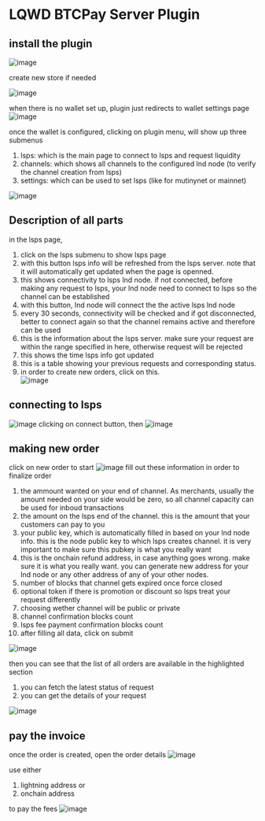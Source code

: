 
# LQWD BTCPay Server Plugin


## install the plugin

![image](./images/install.png)

create new store if needed

![image](./images/new-store.png)

when there is no wallet set up, plugin just redirects to wallet settings page
![image](./images/no-wallet-plugin.png)


once the wallet is configured, clicking on plugin menu, will show up three submenus

1. lsps: which is the main page to connect to lsps and request liquidity
1. channels: which shows all channels to the configured lnd node (to verify the channel creation from lsps)
1. settings: which can be used to set lsps (like for mutinynet or mainnet)


![image](./images/plugin-submenus.png)

## Description of all parts

in the lsps page, 

1. click on the lsps submenu to show lsps page
2. with this button lsps info will be refreshed from the lsps server. note that it will automatically get updated when the page is openned.
3. this shows connectivity to lsps lnd node. if not connected, before making any request to lsps, your lnd node need to connect to lsps so the channel can be established
4. with this button, lnd node will connect the the active lsps lnd node
5. every 30 seconds, connectivity will be checked and if got disconnected, better to connect again so that the channel remains active and therefore can be used
6. this is the information about the lsps server. make sure your request are within the range specified in here, otherwise request will be rejected
7. this shows the time lsps info got updated
8. this is a table showing your previous requests and corresponding status.
9. in order to create new orders, click on this.    
![image](./images/lsps-page.png)

## connecting to lsps


![image](./images/disconnected-lnd.png)
clicking on connect button, then
![image](./images/connected-lnd.png)

## making new order

click on new order to start
![image](./images/create-order-start.png)
fill out these information in order to finalize order
1. the ammount wanted on your end of channel. As merchants, usually the amount needed on your side would be zero, so all channel capacity can be used for inboud transactions
2. the amount on the lsps end of the channel. this is the amount that your customers can pay to you
3. your public key, which is automatically filled in based on your lnd node info. this is the node public key to which lsps creates channel. it is very important to make sure this pubkey is what you really want
4. this is the onchain refund address, in case anything goes wrong. make sure it is what you really want. you can generate new address for your lnd node or any other address of any of your other nodes.
5. number of blocks that channel gets expired once force closed
6. optional token if there is promotion or discount so lsps treat your request differently
7. choosing wether channel will be public or private
8. channel confirmation blocks count
9. lsps fee payment confirmation blocks count 
10. after filling all data, click on submit

![image](./images/create-order-modal.png)

then you can see that the list of all orders are available in the highlighted section
1. you can fetch the latest status of request 
2. you can get the details of your request

![image](./images/lsps-order-list.png)

## pay the invoice
once the order is created, open the order details
![image](./images/order-details-button.png)

use either

1. lightning address or
2. onchain address

to pay the fees
![image](./images/order-details-modal.png)
